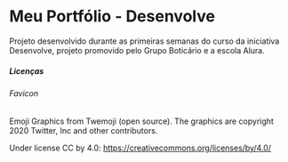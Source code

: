 # Meu Portfólio - Desenvolve

Projeto desenvolvido durante as primeiras semanas do curso da iniciativa Desenvolve, projeto promovido pelo Grupo Boticário e a escola Alura.

##### Licenças

###### Favicon

Emoji Graphics from Twemoji (open source). The graphics are copyright 2020 Twitter, Inc and other contributors.

Under license CC by 4.0: https://creativecommons.org/licenses/by/4.0/ 
